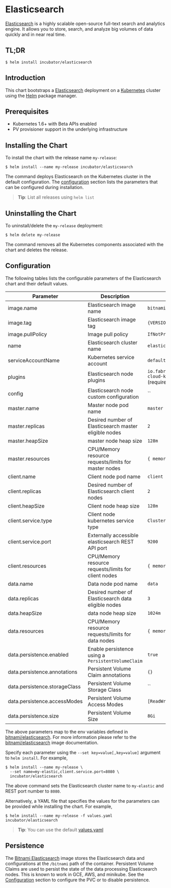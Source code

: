 # Elasticsearch

[Elasticsearch](https://www.elastic.co/products/elasticsearch) is a highly scalable open-source full-text search and analytics engine. It allows you to store, search, and analyze big volumes of data quickly and in near real time.

## TL;DR

```console
$ helm install incubator/elasticsearch
```

## Introduction

This chart bootstraps a [Elasticsearch](https://github.com/bitnami/bitnami-docker-elasticsearch) deployment on a [Kubernetes](http://kubernetes.io) cluster using the [Helm](https://helm.sh) package manager.

## Prerequisites

- Kubernetes 1.6+ with Beta APIs enabled
- PV provisioner support in the underlying infrastructure

## Installing the Chart

To install the chart with the release name `my-release`:

```console
$ helm install --name my-release incubator/elasticsearch
```

The command deploys Elasticsearch on the Kubernetes cluster in the default configuration. The [configuration](#configuration) section lists the parameters that can be configured during installation.

> **Tip**: List all releases using `helm list`

## Uninstalling the Chart

To uninstall/delete the `my-release` deployment:

```console
$ helm delete my-release
```

The command removes all the Kubernetes components associated with the chart and deletes the release.

## Configuration

The following tables lists the configurable parameters of the Elasticsearch chart and their default values.

|           Parameter           |                      Description                      |                               Default                               |
|-------------------------------|-------------------------------------------------------|---------------------------------------------------------------------|
| image.name                    | Elasticsearch image name                              | `bitnami/elasticsearch`                                             |
| image.tag                     | Elasticsearch image tag                               | `{VERSION}`                                                         |
| image.pullPolicy              | Image pull policy                                     | `IfNotPresent`                                                      |
| name                          | Elasticsearch cluster name                            | `elastic`                                                           |
| serviceAccountName            | Kubernetes service account                            | `default`                                                           |
| plugins                       | Elasticsearch node plugins                            | `io.fabric8:elasticsearch-cloud-kubernetes:5.5.2` (required plugin) |
| config                        | Elasticsearch node custom configuration               | ``                                                                  |
| master.name                   | Master node pod name                                  | `master`                                                            |
| master.replicas               | Desired number of Elasticsearch master eligible nodes | `2`                                                                 |
| master.heapSize               | master node heap size                                 | `128m`                                                              |
| master.resources              | CPU/Memory resource requests/limits for master nodes  | `{ memory: "256Mi" }`                                               |
| client.name                   | Client node pod name                                  | `client`                                                            |
| client.replicas               | Desired number of Elasticsearch client nodes          | `2`                                                                 |
| client.heapSize               | Client node heap size                                 | `128m`                                                              |
| client.service.type           | Client node kubernetes service type                   | `ClusterIP`                                                         |
| client.service.port           | Externally accessible elasticsearch REST API port     | `9200`                                                              |
| client.resources              | CPU/Memory resource requests/limits for client nodes  | `{ memory: "256Mi" }`                                               |
| data.name                     | Data node pod name                                    | `data`                                                              |
| data.replicas                 | Desired number of Elasticsearch data eligible nodes   | `3`                                                                 |
| data.heapSize                 | data node heap size                                   | `1024m`                                                             |
| data.resources                | CPU/Memory resource requests/limits for data nodes    | `{ memory: "512Mi" }`                                               |
| data.persistence.enabled      | Enable persistence using a `PersistentVolumeClaim`    | `true`                                                              |
| data.persistence.annotations  | Persistent Volume Claim annotations                   | `{}`                                                                |
| data.persistence.storageClass | Persistent Volume Storage Class                       | ``                                                                  |
| data.persistence.accessModes  | Persistent Volume Access Modes                        | `[ReadWriteOnce]`                                                   |
| data.persistence.size         | Persistent Volume Size                                | `8Gi`                                                               |

The above parameters map to the env variables defined in [bitnami/elasticsearch](http://github.com/bitnami/bitnami-docker-elasticsearch). For more information please refer to the [bitnami/elasticsearch](http://github.com/bitnami/bitnami-docker-elasticsearch) image documentation.

Specify each parameter using the `--set key=value[,key=value]` argument to `helm install`. For example,

```console
$ helm install --name my-release \
  --set name=my-elastic,client.service.port=8080 \
  incubator/elasticsearch
```

The above command sets the Elasticsearch cluster name to `my-elastic` and REST port number to `8080`.

Alternatively, a YAML file that specifies the values for the parameters can be provided while installing the chart. For example,

```console
$ helm install --name my-release -f values.yaml incubator/elasticsearch
```

> **Tip**: You can use the default [values.yaml](values.yaml)

## Persistence

The [Bitnami Elasticsearch](https://github.com/bitnami/bitnami-docker-elasticsearch) image stores the Elasticsearch data and configurations at the `/bitnami` path of the container. Persistent Volume Claims are used to persist the state of the data processing Elasticsearch nodes. This is known to work in GCE, AWS, and minikube.
See the [Configuration](#configuration) section to configure the PVC or to disable persistence.
